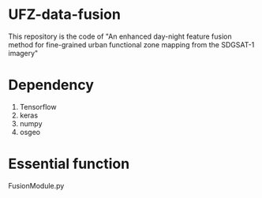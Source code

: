 # UFZ-data-fusion
This repository is the code of "An enhanced day-night feature fusion method for fine-grained urban functional zone mapping from the SDGSAT-1 imagery"
# Dependency
1. Tensorflow
2. keras
3. numpy
4. osgeo
# Essential function
FusionModule.py
